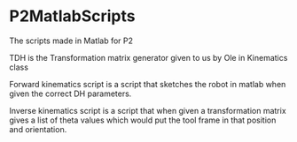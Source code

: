 # P2MatlabScripts
The scripts made in Matlab for P2

TDH is the Transformation matrix generator given to us by Ole in Kinematics class

Forward kinematics script is a script that sketches the robot in matlab when given the correct DH parameters.

Inverse kinematics script is a script that when given a transformation matrix gives a list of theta values which would put the tool frame in that position and orientation.
